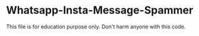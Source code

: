 # Whatsapp-Insta-Message-Spammer
This file is for education purpose only. Don't harm anyone with this code.
